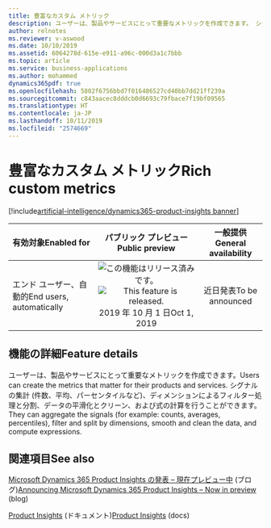 ```yaml
---
title: 豊富なカスタム メトリック
description: ユーザーは、製品やサービスにとって重要なメトリックを作成できます。 シグナルの集計 (件数、平均、パーセンタイルなど)、ディメンションによるフィルター処理と分割、データの平滑化とクリーン、および式の計算を行うことができます。
author: relnotes
ms.reviewer: v-aswood
ms.date: 10/10/2019
ms.assetid: 6064278d-615e-e911-a96c-000d3a1c7bbb
ms.topic: article
ms.service: business-applications
ms.author: mohammed
dynamics365pdf: true
ms.openlocfilehash: 5802f6756bbd7f016486527cd40bb7dd21ff239a
ms.sourcegitcommit: c843aacec8dddcb0d6693c79fbace7f19bf09565
ms.translationtype: HT
ms.contentlocale: ja-JP
ms.lasthandoff: 10/11/2019
ms.locfileid: "2574669"
---
```

# <a name="rich-custom-metrics"></a><span data-ttu-id="7540a-104">豊富なカスタム メトリック</span><span class="sxs-lookup"><span data-stu-id="7540a-104">Rich custom metrics</span></span>
[!include[artificial-intelligence/dynamics365-product-insights banner](../includes/artificial-intelligence/dynamics365-product-insights.md)]

| <span data-ttu-id="7540a-105">有効対象</span><span class="sxs-lookup"><span data-stu-id="7540a-105">Enabled for</span></span>    |  <span data-ttu-id="7540a-106">パブリック プレビュー</span><span class="sxs-lookup"><span data-stu-id="7540a-106">Public preview</span></span> | <span data-ttu-id="7540a-107">一般提供</span><span class="sxs-lookup"><span data-stu-id="7540a-107">General availability</span></span> | 
| ---------- | :----------: |:----------: |
|<span data-ttu-id="7540a-108">エンド ユーザー、自動的</span><span class="sxs-lookup"><span data-stu-id="7540a-108">End users, automatically</span></span>|<span data-ttu-id="7540a-109">![この機能はリリース済みです。](/dynamics365-release-plan/media/green-checkmark.png "この機能はリリース済みです。")</span><span class="sxs-lookup"><span data-stu-id="7540a-109">![This feature is released.](/dynamics365-release-plan/media/green-checkmark.png "This feature is released.")</span></span> <span data-ttu-id="7540a-110">2019 年 10 月 1 日</span><span class="sxs-lookup"><span data-stu-id="7540a-110">Oct 1, 2019</span></span>| <span data-ttu-id="7540a-111">近日発表</span><span class="sxs-lookup"><span data-stu-id="7540a-111">To be announced</span></span>|






## <a name="feature-details"></a><span data-ttu-id="7540a-112">機能の詳細</span><span class="sxs-lookup"><span data-stu-id="7540a-112">Feature details</span></span>
<!--feature detail start -->
<span data-ttu-id="7540a-113">ユーザーは、製品やサービスにとって重要なメトリックを作成できます。</span><span class="sxs-lookup"><span data-stu-id="7540a-113">Users can create the metrics that matter for their products and services.</span></span> <span data-ttu-id="7540a-114">シグナルの集計 (件数、平均、パーセンタイルなど)、ディメンションによるフィルター処理と分割、データの平滑化とクリーン、および式の計算を行うことができます。</span><span class="sxs-lookup"><span data-stu-id="7540a-114">They can aggregate the signals (for example: counts, averages, percentiles), filter and split by dimensions, smooth and clean the data, and compute expressions.</span></span>
<!--feature detail end -->










## <a name="see-also"></a><span data-ttu-id="7540a-115">関連項目</span><span class="sxs-lookup"><span data-stu-id="7540a-115">See also</span></span>

<span data-ttu-id="7540a-116">[Microsoft Dynamics 365 Product Insights の発表 – 現在プレビュー中](https://cloudblogs.microsoft.com/dynamics365/bdm/2019/10/02/announcing-microsoft-dynamics-365-product-insights-now-in-preview/) (ブログ)</span><span class="sxs-lookup"><span data-stu-id="7540a-116">[Announcing Microsoft Dynamics 365 Product Insights – Now in preview](https://cloudblogs.microsoft.com/dynamics365/bdm/2019/10/02/announcing-microsoft-dynamics-365-product-insights-now-in-preview/) (blog)</span></span>

<span data-ttu-id="7540a-117">[Product Insights](https://docs.microsoft.com/dynamics365/product-insights/) (ドキュメント)</span><span class="sxs-lookup"><span data-stu-id="7540a-117">[Product Insights](https://docs.microsoft.com/dynamics365/product-insights/) (docs)</span></span>
